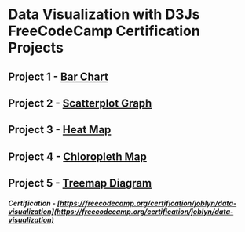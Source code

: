 # Data Visualization with D3Js FreeCodeCamp Certification Projects

## Project 1 - [Bar Chart](/barchat)

## Project 2 - [Scatterplot Graph](/scatter-plot/)

## Project 3 - [Heat Map](/heat-map/)

## Project 4 - [Chloropleth Map](/choropleth-map/)

## Project 5 - [Treemap Diagram](/tree-map/)


##### Certification - [https://freecodecamp.org/certification/joblyn/data-visualization](https://freecodecamp.org/certification/joblyn/data-visualization)

